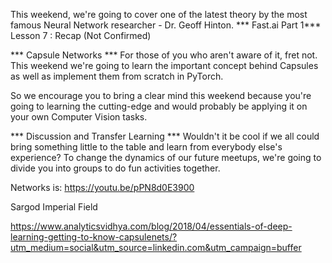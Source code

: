 This weekend, we're going to cover one of the latest theory by the most famous Neural Network researcher - Dr. Geoff Hinton.
*** Fast.ai Part 1***
Lesson 7 : Recap (Not Confirmed)

*** Capsule Networks ***
For those of you who aren't aware of it, fret not.
This weekend we're going to learn the important concept behind Capsules as well as implement them from scratch in PyTorch.

So we encourage you to bring a clear mind this weekend because you're going to learning the cutting-edge and would probably be applying it on your own Computer Vision tasks.

*** Discussion and Transfer Learning ***
Wouldn't it be cool if we all could bring something little to the table and learn from everybody else's experience?
To change the dynamics of our future meetups, we're going to divide you into groups to do fun activities together.


Networks is: https://youtu.be/pPN8d0E3900

Sargod Imperial Field 

https://www.analyticsvidhya.com/blog/2018/04/essentials-of-deep-learning-getting-to-know-capsulenets/?utm_medium=social&utm_source=linkedin.com&utm_campaign=buffer

